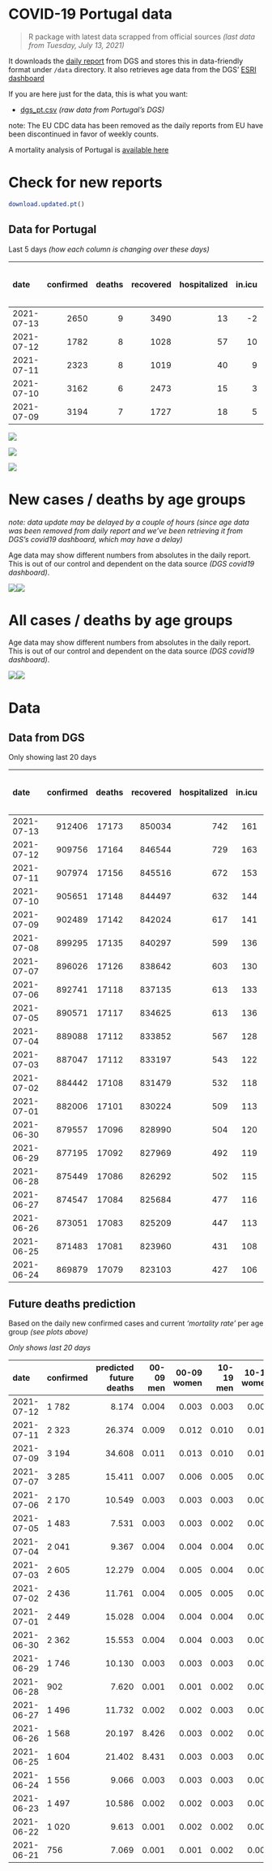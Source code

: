 COVID-19 Portugal data
================

> R package with latest data scrapped from official sources *(last data
> from Tuesday, July 13, 2021)*

It downloads the [daily
report](https://covid19.min-saude.pt/relatorio-de-situacao/) from DGS
and stores this in data-friendly format under `/data` directory. It also
retrieves age data from the DGS’ [ESRI
dashboard](https://covid19.min-saude.pt/ponto-de-situacao-atual-em-portugal/)

If you are here just for the data, this is what you want:

-   [dgs\_pt.csv](raw/master/data/dgs_pt.csv) *(raw data from Portugal’s
    DGS)*

note: The EU CDC data has been removed as the daily reports from EU have
been discontinued in favor of weekly counts.

A mortality analysis of Portugal is [available
here](https://averissimo.github.io/covid19-analysis/mortality.html)

# Check for new reports

``` r
download.updated.pt()
```

## Data for Portugal

Last 5 days *(how each column is changing over these days)*

| date       | confirmed | deaths | recovered | hospitalized | in.icu | first vaccine | second vaccine | confirmed m 00-09 | confirmed w 00-09 | confirmed m 10-19 | confirmed w 10-19 | confirmed m 20-29 | confirmed w 20-29 | confirmed m 30-39 | confirmed w 30-39 | confirmed m 40-49 | confirmed w 40-49 | confirmed m 50-59 | confirmed w 50-59 | confirmed m 60-69 | confirmed w 60-69 | confirmed m 70-79 | confirmed w 70-79 | confirmed m 80+ | confirmed w 80+ | death m 00-09 | death w 00-09 | death m 10-19 | death w 10-19 | death m 20-29 | death w 20-29 | death m 30-39 | death w 30-39 | death m 40-49 | death w 40-49 | death m 50-59 | death w 50-59 | death m 60-69 | death w 60-69 | death m 70-79 | death w 70-79 | death m 80+ | death w 80+ |
|:-----------|----------:|-------:|----------:|-------------:|-------:|--------------:|---------------:|------------------:|------------------:|------------------:|------------------:|------------------:|------------------:|------------------:|------------------:|------------------:|------------------:|------------------:|------------------:|------------------:|------------------:|------------------:|------------------:|----------------:|----------------:|--------------:|--------------:|--------------:|--------------:|--------------:|--------------:|--------------:|--------------:|--------------:|--------------:|--------------:|--------------:|--------------:|--------------:|--------------:|--------------:|------------:|------------:|
| 2021-07-13 |      2650 |      9 |      3490 |           13 |     -2 |         44659 |          73413 |                NA |                NA |                NA |                NA |                NA |                NA |                NA |                NA |                NA |                NA |                NA |                NA |                NA |                NA |                NA |                NA |              NA |              NA |            NA |            NA |            NA |            NA |            NA |            NA |            NA |            NA |            NA |            NA |            NA |            NA |            NA |            NA |            NA |            NA |          NA |          NA |
| 2021-07-12 |      1782 |      8 |      1028 |           57 |     10 |            NA |             NA |               101 |                88 |               119 |               127 |               228 |               201 |               195 |               173 |               141 |               120 |                70 |                83 |                24 |                48 |                15 |                28 |               5 |              19 |             0 |             0 |             0 |             0 |             0 |             0 |             0 |             0 |             0 |             0 |             0 |             0 |             0 |             0 |             2 |             0 |           4 |           2 |
| 2021-07-11 |      2323 |      8 |      1019 |           40 |      9 |            NA |             NA |                NA |                NA |                NA |                NA |                NA |                NA |                NA |                NA |                NA |                NA |                NA |                NA |                NA |                NA |                NA |                NA |              NA |              NA |            NA |            NA |            NA |            NA |            NA |            NA |            NA |            NA |            NA |            NA |            NA |            NA |            NA |            NA |            NA |            NA |          NA |          NA |
| 2021-07-10 |      3162 |      6 |      2473 |           15 |      3 |            NA |             NA |                NA |                NA |                NA |                NA |                NA |                NA |                NA |                NA |                NA |                NA |                NA |                NA |                NA |                NA |                NA |                NA |              NA |              NA |            NA |            NA |            NA |            NA |            NA |            NA |            NA |            NA |            NA |            NA |            NA |            NA |            NA |            NA |            NA |            NA |          NA |          NA |
| 2021-07-09 |      3194 |      7 |      1727 |           18 |      5 |            NA |             NA |                NA |                NA |                NA |                NA |                NA |                NA |                NA |                NA |                NA |                NA |                NA |                NA |                NA |                NA |                NA |                NA |              NA |              NA |            NA |            NA |            NA |            NA |            NA |            NA |            NA |            NA |            NA |            NA |            NA |            NA |            NA |            NA |            NA |            NA |          NA |          NA |

![](README_files/figure-gfm/totals-1.svg)<!-- -->

![](README_files/figure-gfm/differential-1.svg)<!-- -->

![](README_files/figure-gfm/differential_7days-1.svg)<!-- -->

# New cases / deaths by age groups

*note: data update may be delayed by a couple of hours (since age data
was been removed from daily report and we’ve been retrieving it from
DGS’s covid19 dashboard, which may have a delay)*

Age data may show different numbers from absolutes in the daily report.
This is out of our control and dependent on the data source *(DGS
covid19 dashboard)*.

![](README_files/figure-gfm/new_cases_deaths-1.svg)<!-- -->![](README_files/figure-gfm/new_cases_deaths-2.svg)<!-- -->

# All cases / deaths by age groups

Age data may show different numbers from absolutes in the daily report.
This is out of our control and dependent on the data source *(DGS
covid19 dashboard)*.

![](README_files/figure-gfm/total_cases_deaths-1.svg)<!-- -->![](README_files/figure-gfm/total_cases_deaths-2.svg)<!-- -->

# Data

## Data from DGS

Only showing last 20 days

| date       | confirmed | deaths | recovered | hospitalized | in.icu | confirmed m 00-09 | confirmed w 00-09 | confirmed m 10-19 | confirmed w 10-19 | confirmed m 20-29 | confirmed w 20-29 | confirmed m 30-39 | confirmed w 30-39 | confirmed m 40-49 | confirmed w 40-49 | confirmed m 50-59 | confirmed w 50-59 | confirmed m 60-69 | confirmed w 60-69 | confirmed m 70-79 | confirmed w 70-79 | confirmed m 80+ | confirmed w 80+ | death m 00-09 | death w 00-09 | death m 10-19 | death w 10-19 | death m 20-29 | death w 20-29 | death m 30-39 | death w 30-39 | death m 40-49 | death w 40-49 | death m 50-59 | death w 50-59 | death m 60-69 | death w 60-69 | death m 70-79 | death w 70-79 | death m 80+ | death w 80+ | first vaccine | second vaccine |
|:-----------|----------:|-------:|----------:|-------------:|-------:|------------------:|------------------:|------------------:|------------------:|------------------:|------------------:|------------------:|------------------:|------------------:|------------------:|------------------:|------------------:|------------------:|------------------:|------------------:|------------------:|----------------:|----------------:|--------------:|--------------:|--------------:|--------------:|--------------:|--------------:|--------------:|--------------:|--------------:|--------------:|--------------:|--------------:|--------------:|--------------:|--------------:|--------------:|------------:|------------:|--------------:|---------------:|
| 2021-07-13 |    912406 |  17173 |    850034 |          742 |    161 |                NA |                NA |                NA |                NA |                NA |                NA |                NA |                NA |                NA |                NA |                NA |                NA |                NA |                NA |                NA |                NA |              NA |              NA |            NA |            NA |            NA |            NA |            NA |            NA |            NA |            NA |            NA |            NA |            NA |            NA |            NA |            NA |            NA |            NA |          NA |          NA |       5977771 |        3881746 |
| 2021-07-12 |    909756 |  17164 |    846544 |          729 |    163 |             26575 |             25416 |             43564 |             43947 |             64567 |             71143 |             61709 |             71353 |             67407 |             83536 |             58140 |             73493 |             42918 |             46893 |             27229 |             30534 |           23600 |           47191 |             1 |             1 |             1 |             1 |             7 |             5 |            24 |            20 |            93 |            63 |           339 |           136 |          1076 |           470 |          2307 |          1363 |        5168 |        6089 |       5933112 |        3808333 |
| 2021-07-11 |    907974 |  17156 |    845516 |          672 |    153 |             26474 |             25328 |             43445 |             43820 |             64339 |             70942 |             61514 |             71180 |             67266 |             83416 |             58070 |             73410 |             42894 |             46845 |             27214 |             30506 |           23595 |           47172 |             1 |             1 |             1 |             1 |             7 |             5 |            24 |            20 |            93 |            63 |           339 |           136 |          1076 |           470 |          2305 |          1363 |        5164 |        6087 |            NA |             NA |
| 2021-07-10 |    905651 |  17148 |    844497 |          632 |    144 |                NA |                NA |                NA |                NA |                NA |                NA |                NA |                NA |                NA |                NA |                NA |                NA |                NA |                NA |                NA |                NA |              NA |              NA |            NA |            NA |            NA |            NA |            NA |            NA |            NA |            NA |            NA |            NA |            NA |            NA |            NA |            NA |            NA |            NA |          NA |          NA |            NA |             NA |
| 2021-07-09 |    902489 |  17142 |    842024 |          617 |    141 |             26224 |             25035 |             43024 |             43381 |             63646 |             70288 |             61015 |             70711 |             66883 |             82971 |             57857 |             73150 |             42771 |             46729 |             27159 |             30430 |           23576 |           47119 |             1 |             1 |             1 |             1 |             7 |             5 |            24 |            20 |            93 |            63 |           338 |           136 |          1074 |           468 |          2302 |          1360 |        5162 |        6086 |            NA |             NA |
| 2021-07-08 |    899295 |  17135 |    840297 |          599 |    136 |                NA |                NA |                NA |                NA |                NA |                NA |                NA |                NA |                NA |                NA |                NA |                NA |                NA |                NA |                NA |                NA |              NA |              NA |            NA |            NA |            NA |            NA |            NA |            NA |            NA |            NA |            NA |            NA |            NA |            NA |            NA |            NA |            NA |            NA |          NA |          NA |            NA |             NA |
| 2021-07-07 |    896026 |  17126 |    838642 |          603 |    130 |             25922 |             24705 |             42588 |             42866 |             62825 |             69469 |             60424 |             70119 |             66370 |             82451 |             57651 |             72900 |             42634 |             46575 |             27097 |             30349 |           23546 |           47035 |             1 |             1 |             1 |             1 |             7 |             5 |            24 |            20 |            92 |            63 |           336 |           136 |          1074 |           468 |          2298 |          1359 |        5158 |        6082 |       5915601 |        3710093 |
| 2021-07-06 |    892741 |  17118 |    837135 |          613 |    133 |             25742 |             24552 |             42351 |             42626 |             62413 |             69088 |             60116 |             69823 |             66124 |             82162 |             57532 |             72751 |             42558 |             46488 |             27056 |             30306 |           23536 |           47010 |             1 |             1 |             1 |             1 |             7 |             5 |            24 |            20 |            92 |            63 |           335 |           136 |          1074 |           468 |          2296 |          1359 |        5156 |        6079 |       5771249 |        3513739 |
| 2021-07-05 |    890571 |  17117 |    834625 |          613 |    136 |             25657 |             24470 |             42220 |             42481 |             62105 |             68820 |             59900 |             69635 |             65929 |             81973 |             57443 |             72658 |             42527 |             46429 |             27028 |             30282 |           23524 |           46996 |             1 |             1 |             1 |             1 |             7 |             5 |            24 |            20 |            92 |            63 |           335 |           136 |          1074 |           468 |          2296 |          1359 |        5156 |        6078 |       5702799 |        3435821 |
| 2021-07-04 |    889088 |  17112 |    833852 |          567 |    128 |             25581 |             24396 |             42113 |             42368 |             61916 |             68643 |             59758 |             69495 |             65820 |             81851 |             57397 |             72592 |             42495 |             46405 |             27007 |             30259 |           23516 |           46987 |             1 |             1 |             1 |             1 |             7 |             5 |            24 |            20 |            92 |            63 |           335 |           136 |          1074 |           467 |          2295 |          1359 |        5154 |        6077 |       5662065 |        3398503 |
| 2021-07-03 |    887047 |  17112 |    833197 |          543 |    122 |             25473 |             24298 |             41958 |             42213 |             61657 |             68390 |             59564 |             69308 |             65667 |             81687 |             57326 |             72496 |             42459 |             46359 |             26984 |             30233 |           23507 |           46973 |             1 |             1 |             1 |             1 |             7 |             5 |            24 |            20 |            92 |            63 |           335 |           136 |          1074 |           467 |          2295 |          1359 |        5154 |        6077 |       5589854 |        3332199 |
| 2021-07-02 |    884442 |  17108 |    831479 |          532 |    118 |             25354 |             24174 |             41773 |             42025 |             61311 |             68101 |             59297 |             69039 |             65479 |             81472 |             57223 |             72394 |             42397 |             46309 |             26962 |             30199 |           23496 |           46950 |             1 |             1 |             1 |             1 |             7 |             5 |            24 |            20 |            92 |            63 |           335 |           136 |          1074 |           467 |          2295 |          1358 |        5152 |        6076 |       5506650 |        3249196 |
| 2021-07-01 |    882006 |  17101 |    830224 |          509 |    113 |             25246 |             24058 |             41575 |             41851 |             60965 |             67805 |             59046 |             68828 |             65298 |             81300 |             57135 |             72303 |             42344 |             46255 |             26939 |             30161 |           23484 |           46932 |             1 |             1 |             1 |             1 |             7 |             5 |            24 |            20 |            92 |            63 |           335 |           136 |          1074 |           467 |          2293 |          1358 |        5148 |        6075 |       5413040 |        3158425 |
| 2021-06-30 |    879557 |  17096 |    828990 |          504 |    120 |             25151 |             23951 |             41419 |             41707 |             60642 |             67492 |             58822 |             68616 |             65122 |             81079 |             57039 |             72185 |             42286 |             46189 |             26897 |             30119 |           23471 |           46907 |             1 |             1 |             1 |             1 |             7 |             5 |            24 |            20 |            92 |            63 |           335 |           136 |          1074 |           466 |          2291 |          1358 |        5147 |        6074 |       5270193 |        3019844 |
| 2021-06-29 |    877195 |  17092 |    827969 |          492 |    119 |             25045 |             23859 |             41271 |             41525 |             60342 |             67248 |             58608 |             68423 |             64927 |             80867 |             56923 |             72068 |             42233 |             46129 |             26862 |             30079 |           23451 |           46884 |             1 |             1 |             1 |             1 |             7 |             5 |            24 |            20 |            92 |            63 |           335 |           136 |          1074 |           466 |          2290 |          1358 |        5147 |        6071 |       5149017 |        2922293 |
| 2021-06-28 |    875449 |  17086 |    826292 |          502 |    115 |             24968 |             23794 |             41156 |             41404 |             60133 |             67060 |             58440 |             68262 |             64773 |             80716 |             56853 |             71981 |             42190 |             46082 |             26834 |             30051 |           23442 |           46869 |             1 |             1 |             1 |             1 |             7 |             5 |            24 |            20 |            92 |            63 |           335 |           136 |          1074 |           465 |          2289 |          1357 |        5146 |        6069 |       5086547 |        2870076 |
| 2021-06-27 |    874547 |  17084 |    825684 |          477 |    116 |             24947 |             23775 |             41088 |             41334 |             60041 |             66962 |             58357 |             68173 |             64694 |             80650 |             56799 |             71928 |             42165 |             46051 |             26824 |             30036 |           23432 |           46851 |             1 |             1 |             1 |             1 |             7 |             5 |            24 |            20 |            92 |            63 |           334 |           136 |          1074 |           465 |          2289 |          1357 |        5146 |        6068 |       5048460 |        2854857 |
| 2021-06-26 |    873051 |  17083 |    825209 |          447 |    113 |             24884 |             23716 |             40972 |             41241 |             59863 |             66802 |             58238 |             68047 |             64577 |             80513 |             56728 |             71843 |             42122 |             46002 |             26809 |             30015 |           23413 |           46829 |             1 |             1 |             1 |             1 |             7 |             5 |            24 |            20 |            92 |            63 |           334 |           136 |          1073 |           465 |          2289 |          1357 |        5146 |        6068 |       4987437 |        2817796 |
| 2021-06-25 |    871483 |  17081 |    823960 |          431 |    108 |            248816 |             23641 |             40872 |             41144 |             59690 |             66642 |             58085 |             67899 |             64458 |             80368 |             56658 |             71747 |             42087 |             45970 |             26785 |             29989 |           23398 |           46805 |             1 |             1 |             1 |             1 |             7 |             5 |            24 |            20 |            92 |            63 |           334 |           136 |          1073 |           465 |          2289 |          1356 |        5145 |        6068 |       4922099 |        2773507 |
| 2021-06-24 |    869879 |  17079 |    823103 |          427 |    106 |             24756 |             23574 |             40746 |             41026 |             59533 |             66473 |             57961 |             67760 |             64327 |             80236 |             56577 |             71642 |             42052 |             45919 |             26745 |             29964 |           23380 |           46789 |             1 |             1 |             1 |             1 |             7 |             5 |            24 |            20 |            92 |            63 |           334 |           136 |          1073 |           465 |          2289 |          1356 |        5144 |        6067 |       4858850 |        2725370 |

## Future deaths prediction

Based on the daily new confirmed cases and current *‘mortality rate’*
per age group *(see plots above)*

*Only shows last 20 days*

| date       | confirmed | predicted future deaths | 00-09 men | 00-09 women | 10-19 men | 10-19 women | 20-29 men | 20-29 women | 30-39 men | 30-39 women | 40-49 men | 40-49 women | 50-59 men | 50-59 women | 60-69 men | 60-69 women | 70-79 men | 70-79 women | 80+ men | 80+ women |
|:-----------|:----------|------------------------:|----------:|------------:|----------:|------------:|----------:|------------:|----------:|------------:|----------:|------------:|----------:|------------:|----------:|------------:|----------:|------------:|--------:|----------:|
| 2021-07-12 | 1 782     |                   8.174 |     0.004 |       0.003 |     0.003 |       0.003 |     0.025 |       0.014 |     0.076 |       0.048 |     0.195 |       0.090 |     0.408 |       0.154 |     0.602 |       0.481 |     1.271 |       1.250 |   1.095 |     2.452 |
| 2021-07-11 | 2 323     |                  26.374 |     0.009 |       0.012 |     0.010 |       0.010 |     0.075 |       0.046 |     0.194 |       0.131 |     0.528 |       0.336 |     1.242 |       0.481 |     3.084 |       1.163 |     4.660 |       3.393 |   4.161 |     6.839 |
| 2021-07-09 | 3 194     |                  34.608 |     0.011 |       0.013 |     0.010 |       0.012 |     0.089 |       0.058 |     0.230 |       0.166 |     0.708 |       0.392 |     1.201 |       0.463 |     3.435 |       1.544 |     5.253 |       3.616 |   6.569 |    10.838 |
| 2021-07-07 | 3 285     |                  15.411 |     0.007 |       0.006 |     0.005 |       0.005 |     0.045 |       0.027 |     0.120 |       0.083 |     0.339 |       0.218 |     0.694 |       0.276 |     1.905 |       0.872 |     3.474 |       1.919 |   2.190 |     3.226 |
| 2021-07-06 | 2 170     |                  10.549 |     0.003 |       0.003 |     0.003 |       0.003 |     0.033 |       0.019 |     0.084 |       0.053 |     0.269 |       0.143 |     0.519 |       0.172 |     0.777 |       0.591 |     2.372 |       1.071 |   2.628 |     1.806 |
| 2021-07-05 | 1 483     |                   7.531 |     0.003 |       0.003 |     0.002 |       0.003 |     0.020 |       0.012 |     0.055 |       0.039 |     0.150 |       0.092 |     0.268 |       0.122 |     0.802 |       0.241 |     1.779 |       1.027 |   1.752 |     1.161 |
| 2021-07-04 | 2 041     |                   9.367 |     0.004 |       0.004 |     0.004 |       0.004 |     0.028 |       0.018 |     0.075 |       0.052 |     0.211 |       0.124 |     0.414 |       0.178 |     0.903 |       0.461 |     1.949 |       1.161 |   1.971 |     1.806 |
| 2021-07-03 | 2 605     |                  12.279 |     0.004 |       0.005 |     0.004 |       0.004 |     0.038 |       0.020 |     0.104 |       0.075 |     0.259 |       0.162 |     0.601 |       0.189 |     1.554 |       0.501 |     1.864 |       1.518 |   2.409 |     2.968 |
| 2021-07-02 | 2 436     |                  11.761 |     0.004 |       0.005 |     0.005 |       0.004 |     0.038 |       0.021 |     0.098 |       0.059 |     0.250 |       0.130 |     0.513 |       0.168 |     1.329 |       0.541 |     1.949 |       1.696 |   2.628 |     2.323 |
| 2021-07-01 | 2 449     |                  15.028 |     0.004 |       0.004 |     0.004 |       0.003 |     0.035 |       0.022 |     0.087 |       0.059 |     0.243 |       0.167 |     0.560 |       0.218 |     1.454 |       0.662 |     3.558 |       1.875 |   2.847 |     3.226 |
| 2021-06-30 | 2 362     |                  15.553 |     0.004 |       0.004 |     0.003 |       0.004 |     0.033 |       0.017 |     0.083 |       0.054 |     0.269 |       0.160 |     0.676 |       0.217 |     1.329 |       0.601 |     2.965 |       1.786 |   4.380 |     2.968 |
| 2021-06-29 | 1 746     |                  10.130 |     0.003 |       0.003 |     0.003 |       0.003 |     0.023 |       0.013 |     0.065 |       0.045 |     0.212 |       0.114 |     0.408 |       0.161 |     1.078 |       0.471 |     2.372 |       1.250 |   1.971 |     1.935 |
| 2021-06-28 | 902       |                   7.620 |     0.001 |       0.001 |     0.002 |       0.002 |     0.010 |       0.007 |     0.032 |       0.025 |     0.109 |       0.050 |     0.315 |       0.098 |     0.627 |       0.311 |     0.847 |       0.670 |   2.190 |     2.323 |
| 2021-06-27 | 1 496     |                  11.732 |     0.002 |       0.002 |     0.003 |       0.002 |     0.019 |       0.011 |     0.046 |       0.035 |     0.161 |       0.103 |     0.414 |       0.157 |     1.078 |       0.491 |     1.271 |       0.937 |   4.161 |     2.839 |
| 2021-06-26 | 1 568     |                  20.197 |     8.426 |       0.003 |     0.002 |       0.002 |     0.019 |       0.011 |     0.060 |       0.041 |     0.164 |       0.109 |     0.408 |       0.178 |     0.877 |       0.321 |     2.033 |       1.161 |   3.285 |     3.097 |
| 2021-06-25 | 1 604     |                  21.402 |     8.431 |       0.003 |     0.003 |       0.003 |     0.017 |       0.012 |     0.048 |       0.039 |     0.181 |       0.100 |     0.472 |       0.194 |     0.877 |       0.511 |     3.389 |       1.116 |   3.942 |     2.064 |
| 2021-06-24 | 1 556     |                   9.066 |     0.003 |       0.003 |     0.003 |       0.003 |     0.018 |       0.010 |     0.045 |       0.040 |     0.168 |       0.118 |     0.414 |       0.126 |     0.877 |       0.621 |     1.864 |       1.116 |   1.314 |     2.323 |
| 2021-06-23 | 1 497     |                  10.586 |     0.002 |       0.002 |     0.003 |       0.002 |     0.020 |       0.012 |     0.051 |       0.038 |     0.172 |       0.094 |     0.461 |       0.161 |     0.802 |       0.481 |     1.610 |       0.848 |   3.504 |     2.323 |
| 2021-06-22 | 1 020     |                   9.613 |     0.001 |       0.002 |     0.002 |       0.001 |     0.011 |       0.008 |     0.034 |       0.024 |     0.121 |       0.065 |     0.280 |       0.120 |     0.602 |       0.311 |     1.610 |       0.982 |   3.504 |     1.935 |
| 2021-06-21 | 756       |                   7.069 |     0.001 |       0.001 |     0.002 |       0.001 |     0.010 |       0.006 |     0.018 |       0.013 |     0.090 |       0.049 |     0.292 |       0.078 |     0.577 |       0.221 |     2.118 |       0.937 |   1.752 |     0.903 |
